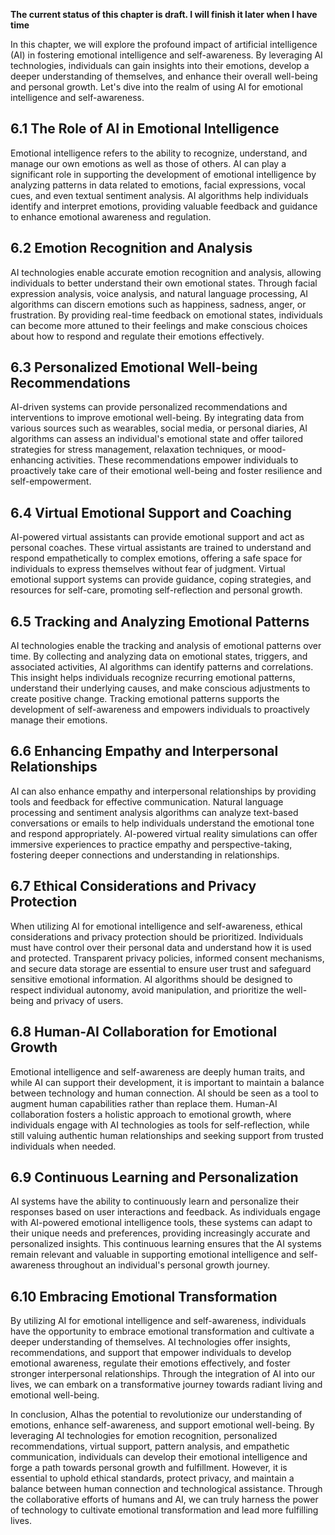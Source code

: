 **The current status of this chapter is draft. I will finish it later when I have time**

In this chapter, we will explore the profound impact of artificial intelligence (AI) in fostering emotional intelligence and self-awareness. By leveraging AI technologies, individuals can gain insights into their emotions, develop a deeper understanding of themselves, and enhance their overall well-being and personal growth. Let's dive into the realm of using AI for emotional intelligence and self-awareness.

6.1 The Role of AI in Emotional Intelligence
--------------------------------------------

Emotional intelligence refers to the ability to recognize, understand, and manage our own emotions as well as those of others. AI can play a significant role in supporting the development of emotional intelligence by analyzing patterns in data related to emotions, facial expressions, vocal cues, and even textual sentiment analysis. AI algorithms help individuals identify and interpret emotions, providing valuable feedback and guidance to enhance emotional awareness and regulation.

6.2 Emotion Recognition and Analysis
------------------------------------

AI technologies enable accurate emotion recognition and analysis, allowing individuals to better understand their own emotional states. Through facial expression analysis, voice analysis, and natural language processing, AI algorithms can discern emotions such as happiness, sadness, anger, or frustration. By providing real-time feedback on emotional states, individuals can become more attuned to their feelings and make conscious choices about how to respond and regulate their emotions effectively.

6.3 Personalized Emotional Well-being Recommendations
-----------------------------------------------------

AI-driven systems can provide personalized recommendations and interventions to improve emotional well-being. By integrating data from various sources such as wearables, social media, or personal diaries, AI algorithms can assess an individual's emotional state and offer tailored strategies for stress management, relaxation techniques, or mood-enhancing activities. These recommendations empower individuals to proactively take care of their emotional well-being and foster resilience and self-empowerment.

6.4 Virtual Emotional Support and Coaching
------------------------------------------

AI-powered virtual assistants can provide emotional support and act as personal coaches. These virtual assistants are trained to understand and respond empathetically to complex emotions, offering a safe space for individuals to express themselves without fear of judgment. Virtual emotional support systems can provide guidance, coping strategies, and resources for self-care, promoting self-reflection and personal growth.

6.5 Tracking and Analyzing Emotional Patterns
---------------------------------------------

AI technologies enable the tracking and analysis of emotional patterns over time. By collecting and analyzing data on emotional states, triggers, and associated activities, AI algorithms can identify patterns and correlations. This insight helps individuals recognize recurring emotional patterns, understand their underlying causes, and make conscious adjustments to create positive change. Tracking emotional patterns supports the development of self-awareness and empowers individuals to proactively manage their emotions.

6.6 Enhancing Empathy and Interpersonal Relationships
-----------------------------------------------------

AI can also enhance empathy and interpersonal relationships by providing tools and feedback for effective communication. Natural language processing and sentiment analysis algorithms can analyze text-based conversations or emails to help individuals understand the emotional tone and respond appropriately. AI-powered virtual reality simulations can offer immersive experiences to practice empathy and perspective-taking, fostering deeper connections and understanding in relationships.

6.7 Ethical Considerations and Privacy Protection
-------------------------------------------------

When utilizing AI for emotional intelligence and self-awareness, ethical considerations and privacy protection should be prioritized. Individuals must have control over their personal data and understand how it is used and protected. Transparent privacy policies, informed consent mechanisms, and secure data storage are essential to ensure user trust and safeguard sensitive emotional information. AI algorithms should be designed to respect individual autonomy, avoid manipulation, and prioritize the well-being and privacy of users.

6.8 Human-AI Collaboration for Emotional Growth
-----------------------------------------------

Emotional intelligence and self-awareness are deeply human traits, and while AI can support their development, it is important to maintain a balance between technology and human connection. AI should be seen as a tool to augment human capabilities rather than replace them. Human-AI collaboration fosters a holistic approach to emotional growth, where individuals engage with AI technologies as tools for self-reflection, while still valuing authentic human relationships and seeking support from trusted individuals when needed.

6.9 Continuous Learning and Personalization
-------------------------------------------

AI systems have the ability to continuously learn and personalize their responses based on user interactions and feedback. As individuals engage with AI-powered emotional intelligence tools, these systems can adapt to their unique needs and preferences, providing increasingly accurate and personalized insights. This continuous learning ensures that the AI systems remain relevant and valuable in supporting emotional intelligence and self-awareness throughout an individual's personal growth journey.

6.10 Embracing Emotional Transformation
---------------------------------------

By utilizing AI for emotional intelligence and self-awareness, individuals have the opportunity to embrace emotional transformation and cultivate a deeper understanding of themselves. AI technologies offer insights, recommendations, and support that empower individuals to develop emotional awareness, regulate their emotions effectively, and foster stronger interpersonal relationships. Through the integration of AI into our lives, we can embark on a transformative journey towards radiant living and emotional well-being.

In conclusion, AIhas the potential to revolutionize our understanding of emotions, enhance self-awareness, and support emotional well-being. By leveraging AI technologies for emotion recognition, personalized recommendations, virtual support, pattern analysis, and empathetic communication, individuals can develop their emotional intelligence and forge a path towards personal growth and fulfillment. However, it is essential to uphold ethical standards, protect privacy, and maintain a balance between human connection and technological assistance. Through the collaborative efforts of humans and AI, we can truly harness the power of technology to cultivate emotional transformation and lead more fulfilling lives.

